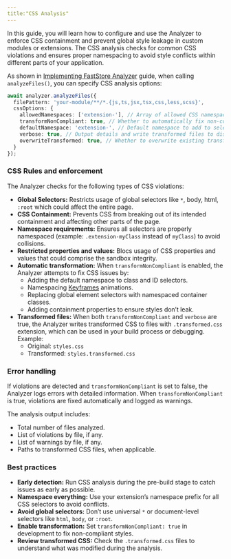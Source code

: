 ```yaml
---
title:"CSS Analysis"
---
```


In this guide, you will learn how to configure and use the Analyzer to enforce CSS containment and prevent global style leakage in custom modules or extensions. The CSS analysis checks for common CSS violations and ensures proper namespacing to avoid style conflicts within different parts of your application.

As shown in [Implementing FastStore Analyzer](https://developers.vtex.com/docs/guides/faststore/faststore-analyzer-implementation#instructions) guide, when calling `analyzeFiles()`, you can specify CSS analysis options:

```typescript
await analyzer.analyzeFiles({
  filePattern: 'your-module/**/*.{js,ts,jsx,tsx,css,less,scss}',
  cssOptions: {
    allowedNamespaces: ['extension-'], // Array of allowed CSS namespace prefixes
    transformNonCompliant: true, // Whether to automatically fix non-compliant CSS
    defaultNamespace: 'extension-', // Default namespace to add to selectors
    verbose: true, // Output details and write transformed files to disk
    overwriteTransformed: true, // Whether to overwrite existing transformed files
  }
});
```

### CSS Rules and enforcement

The Analyzer checks for the following types of CSS violations:

- **Global Selectors:** Restricts usage of global selectors like `*`, body, html, `:root` which could affect the entire page.
- **CSS Containment:** Prevents CSS from breaking out of its intended containment and affecting other parts of the page.
- **Namespace requirements:** Ensures all selectors are properly namespaced (example: `.extension-myClass` instead of `myClass`) to avoid collisions.
- **Restricted properties and values:** Blocs usage of CSS properties and values that could comprise the sandbox integrity.
- **Automatic transformation:** When `transformNonCompliant` is enabled, the Analyzer attempts to fix CSS issues by:
  - Adding the default namespace to class and ID selectors.
  - Namespacing [Keyframes](https://github.com/Keyframes) animations.
  - Replacing global element selectors with namespaced container classes.
  - Adding containment properties to ensure styles don’t leak.
- **Transformed files:** When both `transformNonCompliant` and `verbose` are true, the Analyzer writes transformed CSS to files with `.transformed.css` extension, which can be used in your build process or debugging. Example:
  - Original: `styles.css`
  - Transformed: `styles.transformed.css`

### Error handling

If violations are detected and `transformNonCompliant` is set to false, the Analyzer logs errors with detailed information. When `transformNonCompliant` is true, violations are fixed automatically and logged as warnings.

The analysis output includes:
- Total number of files analyzed.
- List of violations by file, if any.
- List of warnings by file, if any.
- Paths to transformed CSS files, when applicable.

### Best practices

- **Early detection:** Run CSS analysis during the pre-build stage to catch issues as early as possible.
- **Namespace everything:** Use your extension’s namespace prefix for all CSS selectors to avoid conflicts.
- **Avoid global selectors:** Don’t use universal `*` or document-level selectors like `html`, `body`, or `:root`.
- **Enable transformation:** Set `transformNonCompliant: true` in development to fix non-compliant styles.
- **Review transformed CSS:** Check the `.transformed.css` files to understand what was modified during the analysis.
